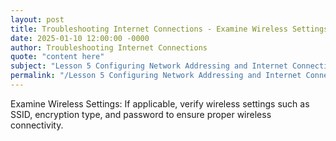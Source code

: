 ```yaml
---
layout: post
title: Troubleshooting Internet Connections - Examine Wireless Settings
date: 2025-01-10 12:00:00 -0000
author: Troubleshooting Internet Connections
quote: "content here"
subject: "Lesson 5 Configuring Network Addressing and Internet Connections"
permalink: "/Lesson 5 Configuring Network Addressing and Internet Connections/Troubleshooting Internet Connections/Troubleshooting Internet Connections - Examine Wireless Settings"
---
```


Examine Wireless Settings: If applicable, verify wireless settings such as SSID, encryption type, and password to ensure proper wireless connectivity.
